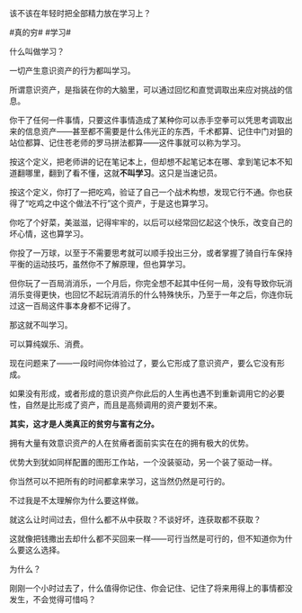 该不该在年轻时把全部精力放在学习上？

#真的穷# #学习#

什么叫做学习？

一切产生意识资产的行为都叫学习。

所谓意识资产，是指装在你的大脑里，可以通过回忆和直觉调取出来应对挑战的信息。

你干了任何一件事情，只要这件事情造成了某种你可以赤手空拳可以凭思考调取出来的信息资产——甚至都不需要是什么伟光正的东西，千术都算、记住中门对狙的站位都算、记住苍老师的罗马拼法都算——这件事就可以称为学习。

按这个定义，把老师讲的记在笔记本上，但却想不起笔记本在哪、拿到笔记本不知道翻哪里，翻到了看不懂，这就**不叫学习**。这只是当速记员。

按这个定义，你打了一把吃鸡，验证了自己一个战术构想，发现它行不通。你也获得了“吃鸡之中这个做法不行”这个资产，于是这也算学习。

你吃了个好菜，美滋滋，记得牢牢的，以后可以经常回忆起这个快乐，改变自己的坏心情，这也算学习。

你投了一万球，以至于不需要思考就可以顺手投出三分，或者掌握了骑自行车保持平衡的运动技巧，虽然你不了解原理，但也算学习。


但你玩了一百局消消乐，一个月后，你完全想不起其中任何一局，没有导致你玩消消乐变得更快，也回忆不起玩消消乐的什么特殊快乐，乃至于一年之后，你连你玩过这一百局这件事本身都不记得了。

那这就不叫学习。

可以算纯娱乐、消费。


现在问题来了——一段时间你体验过了，要么它形成了意识资产，要么它没有形成。

如果没有形成，或者形成的意识资产你此后的人生再也遇不到重新调用它的必要性，自然是比形成了资产，而且是高频调用的资产要划不来。

**其实，这才是人类真正的贫穷与富有之分。**

拥有大量有效意识资产的人在贫瘠者面前实实在在的拥有极大的优势。

优势大到犹如同样配置的图形工作站，一个没装驱动，另一个装了驱动一样。

你当然可以不把所有的时间都拿来学习，这当然仍然是可行的。

不过我是不太理解你为什么要这样做。

就这么让时间过去，但什么都不从中获取？不谈好坏，连获取都不获取？

这就像把钱撒出去却什么都不买回来一样——可行当然是可行的，但不知道你为什么要这么选择。

为什么？

刚刚一个小时过去了，什么值得你记住、你会记住、记住了将来用得上的事情都没发生，不会觉得可惜吗？